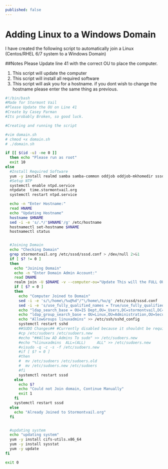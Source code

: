 ```yaml
---
published: false
---
```

# Adding Linux to a Windows Domain

I have created the following script to automatically join a Linux (Centos/RHEL 6/7 system to a Windows Domain)


##Notes
Please Update line 41 with the correct OU to place the computer.

1. This script will update the computer
2. This script will install all required software
3. This script will ask you for a hostname. if you dont wish to change the hostname please enter the same thing as previous.



```bash
#!/bin/bash
#Made for Stormont Vail
#Please Update the OU on Line 41
#Create by Casey Parman
#Its probably Broken, so good luck.

#Creating and running the script

#vim domain.sh
# chmod +x domain.sh 
# ./domain.sh 

if [[ $(id -u) -ne 0 ]]
  then echo "Please run as root"
  exit 10
else 
  #Install Required Software
  yum -y install realmd samba samba-common oddjob oddjob-mkhomedir sssd ntpdate ntp
  #Setup NTP
  systemctl enable ntpd.service 
  ntpdate  time.stormontvail.org
  systemctl restart ntpd.service 

  echo -n "Enter Hostname:"
  read HNAME
  echo "Updating Hostname"
  hostname $HNAME
  sed -i -e 's/.*/'$HNAME'/g' /etc/hostname
  hostnamectl set-hostname $HNAME
  hostnamectl status


  #Joining Domain
  echo "Checking Domain"
  grep stormontvail.org /etc/sssd/sssd.conf > /dev/null 2>&1
  if [ $? != 0 ]
  then
    echo "Joining Domain"
    echo -n "Enter Domain Admin Account:"
    read DNAME
    realm join -U $DNAME -v --computer-ou="Update This will the FULL OU Leave QUOTES" stormontvail.org
    if [ $? = 0 ]
    then
      echo "Computer Joined to Domain"
      sed -i -e 's/\/home\/%u@%d"/"\/home\/%u/g' /etc/sssd/sssd.conf
      sed -i -e 's/use_fully_qualified_names = True/use_fully_qualified_names = False/g' /etc/sssd/sssd.conf
      echo "ldap_search_base = OU=IS Dept,OU=_Users,DC=stormontvail,DC=org" >> /etc/sssd/sssd.conf
      echo "ldap_group_search_base = OU=Linux,OU=Administration,OU=Security Groups,DC=stormontvail,DC=org" >> /etc/sssd/sssd.conf
      echo "AllowGroups linuxadmins" >> /etc/ssh/sshd_config
      systemctl restart sshd
      ##SUDO Changes## #Currently disabled because it shouldnt be required.  Next 9 lines commented out 
      #cp /etc/sudoers /etc/sudoers.new
      #echo "##Allow AD Admins To sudo" >> /etc/sudoers.new
      #echo "%linuxadmins  ALL=(ALL)     ALL" >> /etc/sudoers.new
      #visudo -q -c -s -f /etc/sudoers.new
      #if [ $? = 0 ]
      #then
      #  mv /etc/sudoers /etc/sudoers.old
      #  mv /etc/sudoers.new /etc/sudoers
      #fi
      systemctl restart sssd
    else
      echo $?
      echo "Could not Join domain, Continue Manually"
      exit 1
    fi
    systemctl restart sssd
  else
    echo "Already Joined to Stormontvail.org"
  fi


  #updating system
  echo "updating system"
  yum -y install cifs-utils.x86_64
  yum -y install sysstat 
  yum -y update
fi

exit 0
```

~~~Enjoy~~~


